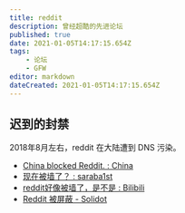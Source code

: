```yaml
---
title: reddit
description: 曾经超酷的先进论坛
published: true
date: 2021-01-05T14:17:15.654Z
tags:
    - 论坛
    - GFW
editor: markdown
dateCreated: 2021-01-05T14:17:15.654Z
---
```


## 迟到的封禁

2018年8月左右，reddit 在大陆遭到 DNS 污染。

+ [China blocked Reddit. : China](https://web.archive.org/web/20210105141611/https://old.reddit.com/r/China/comments/9699tj/china_blocked_reddit/)
+ [现在被墙了？ : saraba1st](https://web.archive.org/web/20210105132216/https://old.reddit.com/r/saraba1st/comments/965szz/现在被墙了/)
+ [reddit好像被墙了，是不是 : Bilibili](https://web.archive.org/web/20210105141044/https://old.reddit.com/r/Bilibili/comments/99wedn/reddit好像被墙了是不是/)
+ [Reddit 被屏蔽 - Solidot](https://web.archive.org/web/20180812114511/https://www.solidot.org/story?sid=57534)
